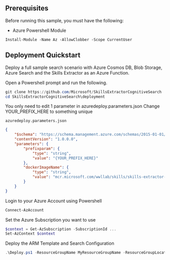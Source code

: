 ## Prerequisites

Before running this sample, you must have the following:

* Azure Powershell Module

```
Install-Module -Name Az -AllowClobber -Scope CurrentUser
```

## Deployment Quickstart

Deploy a full sample search scenario with Azure Cosmos DB, Blob Storage, Azure Search and the Skills Extractor as an Azure Function.

Open a Powershell prompt and run the following.
```powershell
git clone https://github.com/Microsoft/SkillsExtractorCognitiveSearch
cd SkillsExtractorCognitiveSearch\deployment
```

You only need to edit 1 parameter in azuredeploy.parameters.json
Change YOUR_PREFIX_HERE to something unique

`azuredeploy.parameters.json`
```json
{
    "$schema": "https://schema.management.azure.com/schemas/2015-01-01/deploymentTemplate.json#",
    "contentVersion": "1.0.0.0",
    "parameters": {
        "prefixparam": {
            "type": "string",
            "value": "{YOUR_PREFIX_HERE}"
        },
        "dockerImageName": {
            "type": "string",
            "value": "mcr.microsoft.com/wwllab/skills/skills-extractor-cognitive-search"
        }
    }
}
```

Login to your Azure Account using Powershell
```powershell
Connect-AzAccount
```

Set the Azure Subscription you want to use
```powershell
$context = Get-AzSubscription -SubscriptionId ...
Set-AzContext $context
```

Deploy the ARM Template and Search Configuration
```powershell
.\Deploy.ps1 -ResourceGroupName MyResourceGroupName -ResourceGroupLocation westus2
```